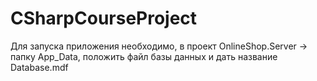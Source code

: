 # CSharpCourseProject

Для запуска приложения необходимо, в проект OnlineShop.Server -> папку App_Data, положить файл базы данных и дать название Database.mdf
